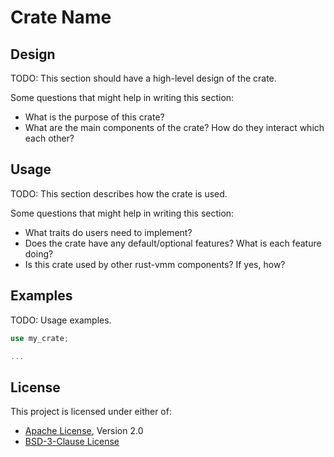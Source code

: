 # Crate Name

## Design

TODO: This section should have a high-level design of the crate.

Some questions that might help in writing this section:
- What is the purpose of this crate?
- What are the main components of the crate? How do they interact which each
  other?

## Usage

TODO: This section describes how the crate is used.

Some questions that might help in writing this section:
- What traits do users need to implement?
- Does the crate have any default/optional features? What is each feature
  doing?
- Is this crate used by other rust-vmm components? If yes, how?

## Examples

TODO: Usage examples.

```rust
use my_crate;

...
```

## License

This project is licensed under either of:

- [Apache License](LICENSE-APACHE), Version 2.0
- [BSD-3-Clause License](LICENSE-BSD-3-CLAUSE)
